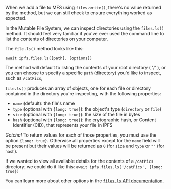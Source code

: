 When we add a file to MFS using `files.write()`, there's no value returned
by the method, but we can still check to ensure everything worked as expected.

In the Mutable File System, we can inspect directories using the `files.ls()`
method. It should feel very familiar if you've ever used the command line to list
the contents of directories on your computer.

The `file.ls()` method looks like this:

`await ipfs.files.ls([path], [options])`

The method will default to listing the contents of your root directory ( '/' ), or
you can choose to specify a specific `path` (directory) you'd like to inspect,
such as `/catPics`,

`file.ls()` produces an array of objects, one for each file or directory
contained in the directory you're inspecting, with the following properties:

- `name` (default): the file's name
- `type` (optional with `{long: true}`): the object's type (`directory` or `file`)
- `size` (optional with `{long: true}`): the size of the file in bytes
- `hash` (optional with `{long: true}`): the crytographic hash, or Content Identifier (CID), that represents your file in IPFS

*Gotcha!* To return values for each of those properties, you must use the
option `{long: true}`. Otherwise all properties except for the `name` field will be
present but their values will be returned as `0` (for `size` and `type` or `""` (for `hash`).

If we wanted to view all available details for the contents of a `/catPics`
directory, we could do it like this:
`await ipfs.files.ls('/catPics', {long: true})`

You can learn more about other options in the [`files.ls` API documentation](https://github.com/ipfs/interface-js-ipfs-core/blob/master/SPEC/FILES.md#filesls).
